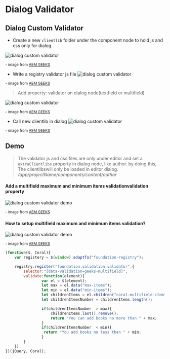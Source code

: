 # Dialog Validator

## Dialog Custom Validator

- Create a new `clientlib` folder under the component node to hold js and css only for dialog.

![dialog custom validator](/assets/img/aem/dialog-custom-validator-0.png)
<p><sup>- image from <a href="https://www.youtube.com/c/AEMGeeks" target="_blank">AEM GEEKS</a></sup></p>

- Write a registry validator js file
![dialog custom validator](/assets/img/aem/dialog-custom-validator-1.png)
<p><sup>- image from <a href="https://www.youtube.com/c/AEMGeeks" target="_blank">AEM GEEKS</a></sup></p>

> Add property: validator on dialog node(textfield or multifield)

![dialog custom validator](/assets/img/aem/dialog-custom-validator-2.png)
<p><sup>- image from <a href="https://www.youtube.com/c/AEMGeeks" target="_blank">AEM GEEKS</a></sup></p>


- Call new clientlib in dialog
![dialog custom validator](/assets/img/aem/dialog-custom-validator-0-1.png)
<p><sup>- image from <a href="https://www.youtube.com/c/AEMGeeks" target="_blank">AEM GEEKS</a></sup></p>

## Demo
> The validator js and css files are only under editor and set a `extraClientlibs` property in dialog node, like author. by doing this,  The clientlibswill only be loaded in editor dialog.  
*/app/projectName/components/content/author*

#### Add a multifield maximum and minimum items validationvalidation property 

![dialog custom validator demo](/assets/img/aem/dialog-validator-demo-1.png)
<p><sup>- image from <a href="https://www.youtube.com/c/AEMGeeks" target="_blank">AEM GEEKS</a></sup></p>


#### How to setup multifield maximum and minimum items validation?
![dialog custom validator demo](/assets/img/aem/dialog-validator-demo-2.png)
<p><sup>- image from <a href="https://www.youtube.com/c/AEMGeeks" target="_blank">AEM GEEKS</a></sup></p>

```javascript
(function($, Coral){
	var registery = $(window).adaptTo("foundation-registry");

	registry.register("foundation.validation.validator",{
		selector:"[data-validation=geeks-multifield]",
		validate:function(element){
				var el = $(element);
				let max = el.data("max-items");
				let min = el.data("min-items");
				let childrenItems = el.children("coral-multifield-item").
				let childrenItemsNumber = childrenItems.length();

				if(childrenItemsNumber  > max){
					childrenItems.last().remove(); 
					return "You can add books no more than " + max; 
				}
				if(childrenItemsNumber  < min){
				 return "You add books no less than " + min;
				}
		}
	});
})(jQuery, Coral);
```
